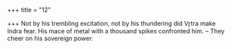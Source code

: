 +++
title = "12"

+++
Not by his trembling excitation, not by his thundering did Vr̥tra make  Indra fear.
His mace of metal with a thousand spikes confronted him.
– They cheer on his sovereign power.